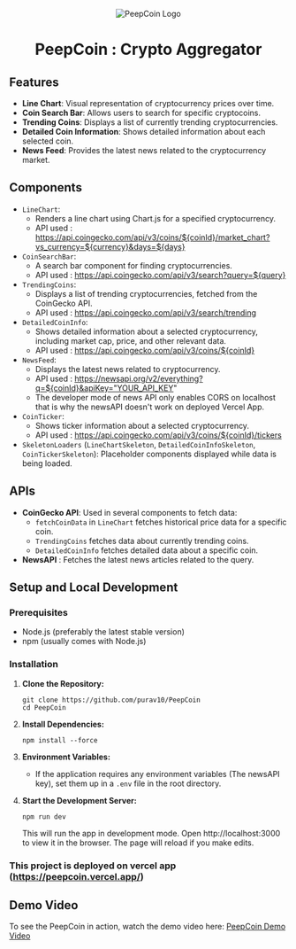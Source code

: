 <p align="center">
    <img src="https://0x0.st/HEar.png" alt="PeepCoin Logo">
	<h1 align="center">PeepCoin : Crypto Aggregator</h1>
</p>

## Features

- **Line Chart**: Visual representation of cryptocurrency prices over time.
- **Coin Search Bar**: Allows users to search for specific cryptocoins.
- **Trending Coins**: Displays a list of currently trending cryptocurrencies.
- **Detailed Coin Information**: Shows detailed information about each selected coin.
- **News Feed**: Provides the latest news related to the cryptocurrency market.

## Components

- `LineChart`: 
	- Renders a line chart using Chart.js for a specified cryptocurrency.
	- API used : https://api.coingecko.com/api/v3/coins/${coinId}/market_chart?vs_currency=${currency}&days=${days}
- `CoinSearchBar`: 
	- A search bar component for finding cryptocurrencies.
	- API used : https://api.coingecko.com/api/v3/search?query=${query}
- `TrendingCoins`: 
	- Displays a list of trending cryptocurrencies, fetched from the CoinGecko API.
	- API used : https://api.coingecko.com/api/v3/search/trending
- `DetailedCoinInfo`: 
	- Shows detailed information about a selected cryptocurrency, including market cap, price, and other relevant data.
	- API used : https://api.coingecko.com/api/v3/coins/${coinId}
- `NewsFeed`: 
	- Displays the latest news related to cryptocurrency.
	- API used : https://newsapi.org/v2/everything?q=${coinId}&apiKey="YOUR_API_KEY"
	- The developer mode of news API only enables CORS on localhost that is why the newsAPI doesn't work on deployed Vercel App.
- `CoinTicker`:
	- Shows ticker information about a selected cryptocurrency.
	- API used : https://api.coingecko.com/api/v3/coins/${coinId}/tickers
- `SkeletonLoaders` (`LineChartSkeleton`, `DetailedCoinInfoSkeleton`, `CoinTickerSkeleton`): Placeholder components displayed while data is being loaded.

## APIs

- **CoinGecko API**: Used in several components to fetch data:
    - `fetchCoinData` in `LineChart` fetches historical price data for a specific coin.
    - `TrendingCoins` fetches data about currently trending coins.
    - `DetailedCoinInfo` fetches detailed data about a specific coin.
- **NewsAPI** : Fetches the latest news articles related to the query.

## Setup and Local Development

### Prerequisites

- Node.js (preferably the latest stable version)
- npm (usually comes with Node.js)

### Installation

1. **Clone the Repository:**
    
    ```
  	git clone https://github.com/purav10/PeepCoin
    cd PeepCoin
     ```
    
2. **Install Dependencies:**
    
    `npm install --force`
    
3. **Environment Variables:**
    
    - If the application requires any environment variables (The newsAPI key), set them up in a `.env` file in the root directory.
4. **Start the Development Server:**
    
    `npm run dev`
    
    This will run the app in development mode. Open http://localhost:3000 to view it in the browser. The page will reload if you make edits.

### This project is deployed on vercel app (https://peepcoin.vercel.app/)

## Demo Video

To see the PeepCoin in action, watch the demo video here: [PeepCoin Demo Video](https://drive.google.com/file/d/1BpHhr82TTP49U9f8ckitrSUcemaW-E9W/view?usp=drive_link)

